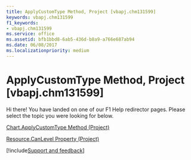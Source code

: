 ```yaml
---
title: ApplyCustomType Method, Project [vbapj.chm131599]
keywords: vbapj.chm131599
f1_keywords:
- vbapj.chm131599
ms.service: office
ms.assetid: bfb1bbd8-6ab5-436d-b8a9-a766e687ab94
ms.date: 06/08/2017
ms.localizationpriority: medium
---
```



# ApplyCustomType Method, Project [vbapj.chm131599]

Hi there! You have landed on one of our F1 Help redirector pages. Please select the topic you were looking for below.

[Chart.ApplyCustomType Method (Project)](https://msdn.microsoft.com/library/2bfe88c2-198e-a039-ace6-4ba362ce09d6%28Office.15%29.aspx)

[Resource.CanLevel Property (Project)](https://msdn.microsoft.com/library/21d1f14d-4d53-21b4-a164-cf6ab9e2cf98%28Office.15%29.aspx)

[!include[Support and feedback](~/includes/feedback-boilerplate.md)]